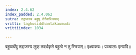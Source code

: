 ```yaml
---
index: 2.4.62
index_padded: 2.4.062
sutra: तद्राजस्य बहुषु तेनैवास्त्रियाम्‌
vritti: laghusiddhantakaumudi
vrittiindex: 1034

---
```

बहुष्वर्थेषु तद्राजस्य लुक् तदर्थकृते बहुत्वे न तु स्त्रियाम्। इक्ष्वाकवः। पञ्चालाः इत्यादि॥